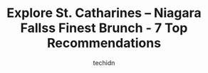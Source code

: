 ---
layout: ampstory
image: https://i0.wp.com/www.auto.or.id/wp-content/uploads/2023/06/cora-breakfast-and-lunch-0-st-catharines-niagara-falls-1686324917.jpeg?resize=640,853
author: techidn
featured: false
description: St. Catharines – Niagara Falls, Ontario, Canada is a haven for Brunch enthusiasts, boasting an impressive array of 7 top-notch establishments. Whether youre a seasoned connoisseur or simp
title: Explore St. Catharines – Niagara Fallss Finest Brunch - 7 Top Recommendations
cover:
   title: Explore St. Catharines – Niagara Fallss Finest Brunch - 7 Top Recommendations
   subtitle: AUTO.OR.ID
   background: https://www.auto.or.id/wp-content/uploads/2023/06/cora-breakfast-and-lunch-0-st-catharines-niagara-falls-1686324917.jpeg

pages: 
 - layout: thirds
   top: <h1>#1 Bettys Restaurant</h1>
   bottom: "<p>This place seems like a place the locals frequent so we decided to try it out and we were not disappointed! The queue was pretty long but it went by quickly and the staff</p>"
   background: https://www.auto.or.id/wp-content/uploads/2023/06/cora-breakfast-and-lunch-1-st-catharines-niagara-falls-1686324919.jpeg
   backgroundblur: true
 - layout: thirds
   top: <h1>#2 Queens Coach Family Restaurant</h1>
   bottom: "<p>2845 St Paul Ave, Niagara Falls, ON L2J 2L3, Canada</p>"
   background: https://www.auto.or.id/wp-content/uploads/2023/06/cora-breakfast-and-lunch-2-st-catharines-niagara-falls-1686324919.jpeg
   cta:
      link: https://www.auto.or.id/explore-st-catharines-niagara-fallss-finest-brunch-7-top-recommendations/
      text: Explore St. Catharines – Niagara Fallss Finest Brunch - 7 Top Recommendations
 - layout: thirds
   top: <h1>#3 Scoops Restaurant Breakfast and Lunch</h1>
   bottom: "<p>8123 Lundys Ln, Niagara Falls, ON L2H 1H3, Canada</p>"
   background: https://images.unsplash.com/photo-1623261788328-cf730e9f2667?ixlib=rb-4.0.3&ixid=MnwxMjA3fDB8MHxwaG90by1wYWdlfHx8fGVufDB8fHx8&auto=format&fit=crop&w=640&h=853&q=80
   cta:
      link: https://www.auto.or.id/explore-st-catharines-niagara-fallss-finest-brunch-7-top-recommendations/
      text: Explore St. Catharines – Niagara Fallss Finest Brunch - 7 Top Recommendations
 - layout: thirds
   top: <h1>#4 Lester Ds Reel Diner</h1>
   bottom: "<p>144 Hartzel Rd, St. Catharines, ON L2P 1G4, Canada</p>"
   background: https://images.unsplash.com/photo-1536700503339-1e4b06520771?ixlib=rb-4.0.3&ixid=MnwxMjA3fDB8MHxwaG90by1wYWdlfHx8fGVufDB8fHx8&auto=format&fit=crop&w=640&h=853&q=80
   cta:
      link: https://www.auto.or.id/explore-st-catharines-niagara-fallss-finest-brunch-7-top-recommendations/
      text: Explore St. Catharines – Niagara Fallss Finest Brunch - 7 Top Recommendations
 - layout: thirds
   top: <h1>#5 Sunset Grill</h1>
   bottom: "<p>7905 McLeod Rd, Niagara Falls, ON L2H 0G5, Canada</p>"
   background: https://images.unsplash.com/photo-1632275231320-f1bc3a16a414?ixlib=rb-4.0.3&ixid=MnwxMjA3fDB8MHxwaG90by1wYWdlfHx8fGVufDB8fHx8&auto=format&fit=crop&w=640&h=853&q=80
   cta:
      link: https://www.auto.or.id/explore-st-catharines-niagara-fallss-finest-brunch-7-top-recommendations/
      text: Explore St. Catharines – Niagara Fallss Finest Brunch - 7 Top Recommendations
 - layout: thirds
   top: <h1>#6 The Lancer Family Restaurant</h1>
   bottom: "<p>85 Hartzel Rd, St. Catharines, ON L2P 1N2, Canada</p>"
   background: https://images.unsplash.com/photo-1596157783372-71ada8d5836b?ixlib=rb-4.0.3&ixid=MnwxMjA3fDB8MHxwaG90by1wYWdlfHx8fGVufDB8fHx8&auto=format&fit=crop&w=640&h=853&q=80
   cta:
      link: https://www.auto.or.id/explore-st-catharines-niagara-fallss-finest-brunch-7-top-recommendations/
      text: Explore St. Catharines – Niagara Fallss Finest Brunch - 7 Top Recommendations
 - layout: thirds
   top: <h1>#7 Early Bird Restaurant</h1>
   bottom: "<p>2 Merritt St, St. Catharines, ON L2T 1J3, Canada</p>"
   background: https://images.unsplash.com/photo-1621772991673-de61ffe34408?ixlib=rb-4.0.3&ixid=MnwxMjA3fDB8MHxwaG90by1wYWdlfHx8fGVufDB8fHx8&auto=format&fit=crop&w=640&h=853&q=80
   cta:
      link: https://www.auto.or.id/explore-st-catharines-niagara-fallss-finest-brunch-7-top-recommendations/
      text: Explore St. Catharines – Niagara Fallss Finest Brunch - 7 Top Recommendations
 - layout: thirds
   middle: Continue reading...
   background: https://images.unsplash.com/photo-1610475426780-97170243d2c7?ixlib=rb-4.0.3&ixid=MnwxMjA3fDB8MHxwaG90by1wYWdlfHx8fGVufDB8fHx8&auto=format&fit=crop&w=640&h=853&q=80
   cta:
      link: https://www.auto.or.id/explore-st-catharines-niagara-fallss-finest-brunch-7-top-recommendations/
      text: Explore St. Catharines – Niagara Fallss Finest Brunch - 7 Top Recommendations

---